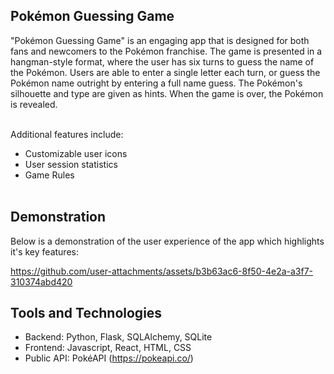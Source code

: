 ## Pokémon Guessing Game
"Pokémon Guessing Game" is an engaging app that is designed for both fans and newcomers to the Pokémon franchise. The game is presented in a hangman-style format, where the user has six turns to guess the name of the Pokémon. Users are able to enter a single letter each turn, or guess the Pokémon name outright by entering a full name guess. The Pokémon's silhouette and type are given as hints. When the game is over, the Pokémon is revealed. <br/><br/>

Additional features include: <br/>
* Customizable user icons
* User session statistics 
* Game Rules <br/><br/>

## Demonstration
Below is a demonstration of the user experience of the app which highlights it's key features:

https://github.com/user-attachments/assets/b3b63ac6-8f50-4e2a-a3f7-310374abd420

## Tools and Technologies
* Backend: Python, Flask, SQLAlchemy, SQLite
* Frontend: Javascript, React, HTML, CSS
* Public API: PokéAPI (https://pokeapi.co/)
